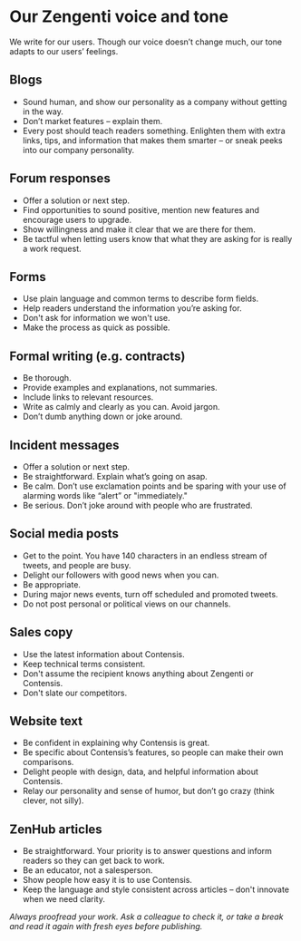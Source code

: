 # Our Zengenti voice and tone

We write for our users. Though our voice doesn’t change much, our tone adapts to our users’ feelings.

## Blogs
- Sound human, and show our personality as a company without getting in the way.
- Don’t market features – explain them.
- Every post should teach readers something. Enlighten them with extra links, tips, and information that makes them smarter – or sneak peeks into our company personality.

## Forum responses
- Offer a solution or next step.
- Find opportunities to sound positive, mention new features and encourage users to upgrade.
- Show willingness and make it clear that we are there for them.
- Be tactful when letting users know that what they are asking for is really a work request.

## Forms
- Use plain language and common terms to describe form fields.
- Help readers understand the information you’re asking for.
- Don't ask for information we won't use.
- Make the process as quick as possible.

## Formal writing (e.g. contracts)
- Be thorough. 
- Provide examples and explanations, not summaries. 
- Include links to relevant resources.
- Write as calmly and clearly as you can. Avoid jargon.
- Don’t dumb anything down or joke around.

## Incident messages
- Offer a solution or next step.
- Be straightforward. Explain what’s going on asap.
- Be calm. Don’t use exclamation points and be sparing with your use of alarming words like “alert” or "immediately."
- Be serious. Don’t joke around with people who are frustrated.

## Social media posts
- Get to the point. You have 140 characters in an endless stream of tweets, and people are busy.
- Delight our followers with good news when you can.
- Be appropriate.
- During major news events, turn off scheduled and promoted tweets.
- Do not post personal or political views on our channels.

## Sales copy
- Use the latest information about Contensis.
- Keep technical terms consistent.
- Don't assume the recipient knows anything about Zengenti or Contensis.
- Don't slate our competitors.

## Website text
- Be confident in explaining why Contensis is great. 
- Be specific about Contensis’s features, so people can make their own comparisons.
- Delight people with design, data, and helpful information about Contensis.
- Relay our personality and sense of humor, but don’t go crazy (think clever, not silly).

## ZenHub articles
- Be straightforward. Your priority is to answer questions and inform readers so they can get back to work.
- Be an educator, not a salesperson. 
- Show people how easy it is to use Contensis.
- Keep the language and style consistent across articles – don't innovate when we need clarity.


_Always proofread your work. Ask a colleague to check it, or take a break and read it again with fresh eyes before publishing._

